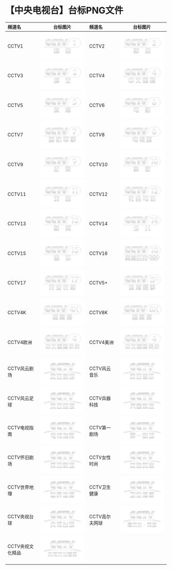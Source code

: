 # 【中央电视台】台标PNG文件
|频道名|台标图片|频道名|台标图片|
|:---|:---:|:---|:---:|
|CCTV1|<img src="../img/CCTV1.png">|CCTV2|<img src="../img/CCTV2.png">|
|CCTV3|<img src="../img/CCTV3.png">|CCTV4|<img src="../img/CCTV4.png">|
|CCTV5|<img src="../img/CCTV5.png">|CCTV6|<img src="../img/CCTV6.png">|
|CCTV7|<img src="../img/CCTV7.png">|CCTV8|<img src="../img/CCTV8.png">|
|CCTV9|<img src="../img/CCTV9.png">|CCTV10|<img src="../img/CCTV10.png">|
|CCTV11|<img src="../img/CCTV11.png">|CCTV12|<img src="../img/CCTV12.png">|
|CCTV13|<img src="../img/CCTV13.png">|CCTV14|<img src="../img/CCTV14.png">|
|CCTV15|<img src="../img/CCTV15.png">|CCTV16|<img src="../img/CCTV16.png">|
|CCTV17|<img src="../img/CCTV17.png">|CCTV5+|<img src="../img/CCTV5plus.png">|
|CCTV4K|<img src="../img/CCTV4K.png">|CCTV8K|<img src="../img/CCTV8K.png">|
|CCTV4欧洲|<img src="../img/CCTV4oz.png">|CCTV4美洲|<img src="../img/CCTV4mz.png">|
|CCTV风云剧场|<img src="../img/CCTVfyjc.png">|CCTV风云音乐|<img src="../img/CCTVfyyy.png">|
|CCTV风云足球|<img src="../img/CCTVfyzq.png">|CCTV兵器科技|<img src="../img/CCTVbqkj.png">|
|CCTV电视指南|<img src="../img/CCTVdszn.png">|CCTV第一剧场|<img src="../img/CCTVdyjc.png">|
|CCTV怀旧剧场|<img src="../img/CCTVhjjc.png">|CCTV女性时尚|<img src="../img/CCTVnxss.png">|
|CCTV世界地理|<img src="../img/CCTVsjdl.png">|CCTV卫生健康|<img src="../img/CCTVwsjk.png">|
|CCTV央视台球|<img src="../img/CCTVystq.png">|CCTV高尔夫网球|<img src="../img/CCTVgefwq.png">|
|CCTV央视文化精品|<img src="../img/CCTVyswhjp.png">|

